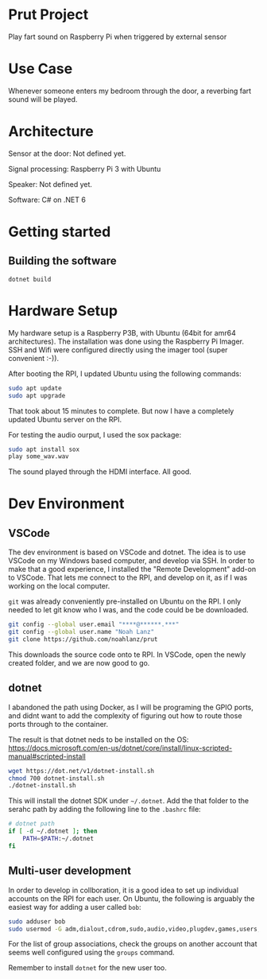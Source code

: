 # Prut Project

Play fart sound on Raspberry Pi when triggered by external sensor

# Use Case

Whenever someone enters my bedroom through the door, a reverbing fart sound will be played.

# Architecture

Sensor at the door: Not defined yet.

Signal processing: Raspberry Pi 3 with Ubuntu

Speaker: Not defined yet.

Software: C# on .NET 6

# Getting started

## Building the software

`dotnet build`


# Hardware Setup

My hardware setup is a Raspberry P3B, with Ubuntu (64bit for amr64 architectures). The installation was done using the Raspberry Pi Imager. SSH and Wifi were configured directly using the imager tool (super convenient :-)).

After booting the RPI, I updated Ubuntu using the following commands:

```bash
sudo apt update
sudo apt upgrade
```

That took about 15 minutes to complete. But now I have a completely updated Ubuntu server on the RPI.

For testing the audio ourput, I used the sox package:

```bash
sudo apt install sox
play some_wav.wav
```

The sound played through the HDMI interface. All good.


# Dev Environment

## VSCode

The dev environment is based on VSCode and dotnet. The idea is to use VSCode on my Windows based computer, and develop via SSH. In order to make that a good experience, I installed the "Remote Development" add-on to VSCode. That lets me connect to the RPI, and develop on it, as if I was working on the local computer.

`git` was already conveniently pre-installed on Ubuntu on the RPI. I only needed to let git know who I was, and the code could be be downloaded. 

```bash
git config --global user.email "****@******.***"
git config --global user.name "Noah Lanz"
git clone https://github.com/noahlanz/prut
```

This downloads the source code onto te RPI. In VSCode, open the newly created folder, and we are now good to go.

## dotnet

I abandoned the path using Docker, as I will be programing the GPIO ports, and didnt want to add the complexity of figuring out how to route those ports through to the container. 

The result is that dotnet neds to be installed on the OS: https://docs.microsoft.com/en-us/dotnet/core/install/linux-scripted-manual#scripted-install

```bash
wget https://dot.net/v1/dotnet-install.sh
chmod 700 dotnet-install.sh
./dotnet-install.sh
```

This will install the dotnet SDK under `~/.dotnet`. Add the that folder to the serahc path by adding the following line to the `.bashrc` file:

```bash
# dotnet path
if [ -d ~/.dotnet ]; then
    PATH=$PATH:~/.dotnet
fi
```

## Multi-user development

In order to develop in collboration, it is a good idea to set up individual accounts on the RPI for each user. On Ubuntu, the following is arguably the easiest way for adding a user called `bob`:

```bash
sudo adduser bob
sudo usermod -G adm,dialout,cdrom,sudo,audio,video,plugdev,games,users,input,render,netdev,gpio,spi,i2c bob
```

For the list of group associations, check the groups on another account that seems well configured using the `groups` command.

Remember to install `dotnet` for the new user too.